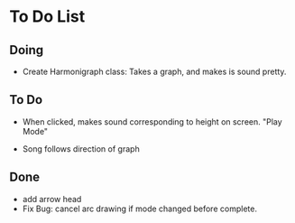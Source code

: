# To Do List

Doing
-----
* Create Harmonigraph class: Takes a graph, and makes is sound pretty.


To Do
-----
* When clicked, makes sound corresponding to height on screen. "Play Mode"

* Song follows direction of graph

Done
----
* add arrow head
* Fix Bug: cancel arc drawing if mode changed before complete.
